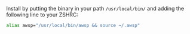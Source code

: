 
Install by putting the binary in your path `/usr/local/bin/` and adding the following line to your ZSHRC:
```sh
alias awsp="/usr/local/bin/awsp && source ~/.awsp"
```
